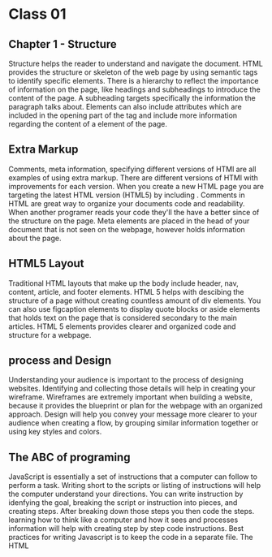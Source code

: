 # Class 01

## Chapter 1 - Structure

Structure helps the reader to understand and navigate the document. HTML provides the structure or skeleton of the web page by using semantic tags to 
identify specific elements. There is a hierarchy to reflect the importance of information on the page, like headings and subheadings to introduce the 
content of the page. A subheading targets specifically the information the paragraph talks about. Elements can also include attributes which are included
in the opening part of the tag and include more information regarding the content of a element of the page.

## Extra Markup

Comments, meta information, specifying different versions of HTMl are all examples of using extra markup. There are different versions of HTMl with 
improvements for each version. When you create a new HTML page you are targeting the latest HTML version (HTML5) by including <!Doctype html>. Comments
in HTML are great way to organize your documents code and readability. When another programer reads your code they'll the have a better since of the 
structure on the page. Meta elements are placed in the head of your document that is not seen on the webpage, however holds information about the page. 

## HTML5 Layout

Traditional HTML layouts that make up the body include header, nav, content, article, and footer elements. HTML 5 helps with descibing the structure of
a page without creating countless amount of div elements. You can also use figcaption elements to display quote blocks or aside elements that holds text
on the page that is considered secondary to the main articles. HTML 5 elements provides clearer and organized code and structure for a webpage.

## process and Design

Understanding your audience is important to the process of designing websites. Identifying and collecting those details will help in creating your wireframe. 
Wireframes are extremely important when building a website, because it provides the blueprint or plan for the webpage with an organized approach. Design
will help you convey your message more clearer to your audience when creating a flow, by grouping similar information together or using key styles and colors. 

## The ABC of programing

JavaScript is essentially a set of instructions that a computer can follow to perform a task. Writing short to the scripts or listing of instructions will 
help the computer understand your directions. You can write instruction by idenfying the goal, breaking the script or instruction into pieces, and creating 
steps. After breaking down those steps you then code the steps. learning how to think like a computer and how it sees and processes information will help 
with creating step by step code instructions. Best practices for writing Javascript is to keep the code in a separate file. The HTML <script> tag element is
used in HTML pages that tells the browser to load javascript. 
  
